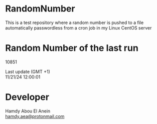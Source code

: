 # RandomNumber    
This is a test repository where a random number is pushed to a file automatically passwordless from a cron job in my Linux CentOS server    
# Random Number of the last run   
10851
      
Last update (GMT +1)    
11/21/24 12:00:01
# Developer    
Hamdy Abou El Anein   
hamdy.aea@protonmail.com
